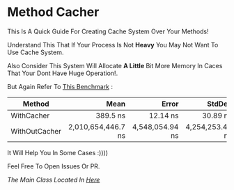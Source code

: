 # Method Cacher

This Is A Quick Guide For Creating Cache System Over Your Methods!

Understand This That If Your Process Is Not <b>Heavy</b> You May Not Want To Use Cache System.

Also Consider This System Will Allocate <b>A Little</b> Bit More Memory In Caces That Your Dont Have Huge Operation!.

But Again Refer To [This Benchmark](https://github.com/MrAliSalehi/MethodCacher/blob/master/MethodCacher.Benchmark/Bench.cs) :

|        Method |               Mean |           Error |          StdDev |             Median | Allocated |
|-------------- |-------------------:|----------------:|----------------:|-------------------:|----------:|
|    WithCacher |           389.5 ns |        12.14 ns |        30.89 ns |           400.0 ns |     480 B |
| WithOutCacher | 2,010,654,446.7 ns | 4,548,054.94 ns | 4,254,253.41 ns | 2,011,370,300.0 ns | 125,480 B |


It Will Help You In Some Cases :))))

Feel Free To Open Issues Or PR.

<i>The Main Class Located In [Here](https://github.com/MrAliSalehi/MethodCacher/blob/master/MethodCacher/Cacher.cs)</i>
